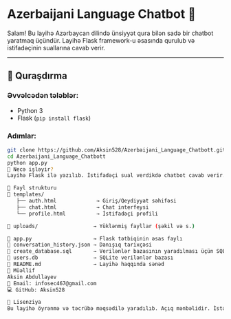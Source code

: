 # Azerbaijani Language Chatbot 🤖

Salam! Bu layihə Azərbaycan dilində ünsiyyət qura bilən sadə bir chatbot yaratmaq üçündür. Layihə Flask framework-u əsasında qurulub və istifadəçinin suallarına cavab verir.

---

## 🔧 Quraşdırma

### Əvvəlcədən tələblər:
- Python 3
- Flask (`pip install flask`)

### Adımlar:

```bash
git clone https://github.com/Aksin528/Azerbaijani_Language_Chatbott.git
cd Azerbaijani_Language_Chatbott
python app.py
🧠 Necə işləyir?
Layihə Flask ilə yazılıb. İstifadəçi sual verdikdə chatbot cavab verir. Bütün danışıqlar conversation_history.json faylında saxlanılır. Verilənlər bazası isə users.db faylı ilə SQLite üzərində qurulub.

📁 Fayl strukturu
📁 templates/
   ├── auth.html             → Giriş/Qeydiyyat səhifəsi
   ├── chat.html             → Chat interfeysi
   └── profile.html          → İstifadəçi profili

📁 uploads/                  → Yüklənmiş fayllar (şəkil və s.)

📄 app.py                    → Flask tətbiqinin əsas faylı
📄 conversation_history.json → Danışıq tarixçəsi
📄 create_database.sql       → Verilənlər bazasının yaradılması üçün SQL
📄 users.db                  → SQLite verilənlər bazası
📄 README.md                 → Layihə haqqında sənəd
👤 Müəllif
Aksin Abdullayev
📧 Email: infosec467@gmail.com
💻 GitHub: Aksin528

📄 Lisenziya
Bu layihə öyrənmə və təcrübə məqsədilə yaradılıb. Açıq mənbəlidir. İstəyənlər inkişaf etdirə və uyğun şəkildə istifadə edə bilər.
